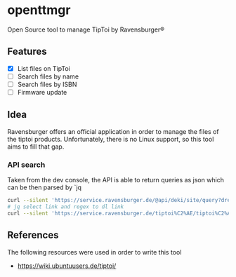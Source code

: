 # openttmgr
Open Source tool to manage TipToi by Ravensburger®

## Features
- [x] List files on TipToi
- [ ] Search files by name
- [ ] Search files by ISBN
- [ ] Firmware update

## Idea
Ravensburger offers an official application in order to manage the files of the tiptoi products. Unfortunately, there is no Linux support, so this tool aims to fill that gap.

### API search
Taken from the dev console, the API is able to return queries as json which can be then parsed by `jq
```bash
curl --silent 'https://service.ravensburger.de/@api/deki/site/query?dream.out.format=json&origin=mt-web&limit=10&offset=0&q=feuerwehr&sortBy=-rank&aggpath=&classifications=&includeaggs=true&namespaces=main&pathancestors=&recommendedids=&tags=&types=wiki&notrack=false&parser=bestguess' | jq .
# jq select link and regex to dl link
curl --silent 'https://service.ravensburger.de/tiptoi%C2%AE/tiptoi%C2%AE_Audiodateien/Audiodateien_tiptoi%C2%AE_B%C3%BCcher/tiptoi%C2%AE_Mein_gro%C3%9Fer_Weltatlas_32911' | grep --only-matching --perl-regexp "(\"https:\/\/ravensburger\.cloud\/rvwebsite\/rvDE\/db\/applications\/[[:alnum:]].*\.gme\")" | cut -d " " -f1
```


## References

The following resources were used in order to write this tool

* https://wiki.ubuntuusers.de/tiptoi/
